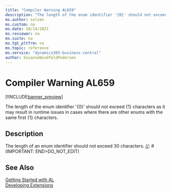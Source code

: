 ```yaml
---
title: "Compiler Warning AL659"
description: "The length of the enum identifier '{0}' should not exceed {1} characters as it may result in runtime issues in cases where there are other enums with the same first {1} characters."
ms.author: solsen
ms.custom: na
ms.date: 10/14/2021
ms.reviewer: na
ms.suite: na
ms.tgt_pltfrm: na
ms.topic: reference
ms.service: "dynamics365-business-central"
author: SusanneWindfeldPedersen
---
```

[//]: # (START>DO_NOT_EDIT)
[//]: # (IMPORTANT:Do not edit any of the content between here and the END>DO_NOT_EDIT.)
[//]: # (Any modifications should be made in the .xml files in the ModernDev repo.)
# Compiler Warning AL659

[!INCLUDE[banner_preview](../includes/banner_preview.md)]

The length of the enum identifier '{0}' should not exceed {1} characters as it may result in runtime issues in cases where there are other enums with the same first {1} characters.

## Description
The length of an enum identifier should not exceed 30 characters.
[//]: # (IMPORTANT: END>DO_NOT_EDIT)
## See Also  
[Getting Started with AL](../devenv-get-started.md)  
[Developing Extensions](../devenv-dev-overview.md)  